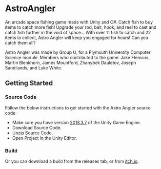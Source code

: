 # AstroAngler
An arcade space fishing game made with Unity and C#. Catch fish to buy items to catch more fish! Upgrade your rod, bait, hook, and reel to cast and catch fish further in the void of space... With over 11 fish to catch and 22 items to collect, Astro Angler will keep you engaged for hours! Can you catch them all?

Astro Angler was made by Group U, for a Plymouth University Computer Science module. Members who contributed to the game: Jake Flemans, Martin Blenkhorn, James Mountford, Zhanybek Dauletov, Joseph Sandilands, and Luke White.
## Getting Started
### Source Code
Follow the below instructions to get started with the Astro Angler source code:
 - Make sure you have version [2018.3.7](https://unity3d.com/unity/whats-new/2018.3.7) of the Unity Game Engine.
 - Download Source Code.
 - Unzip Source Code.
 - Open Project in the Unity Editor.
### Build
Or you can download a build from the releases tab, or from [itch.io](https://lwhite14.itch.io/astro-angler).
